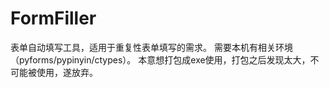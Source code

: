 # FormFiller
表单自动填写工具，适用于重复性表单填写的需求。
需要本机有相关环境（pyforms/pypinyin/ctypes）。
本意想打包成exe使用，打包之后发现太大，不可能被使用，遂放弃。